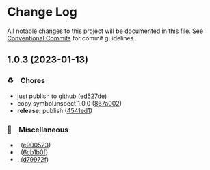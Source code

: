 # Change Log

All notable changes to this project will be documented in this file.
See [Conventional Commits](https://conventionalcommits.org) for commit guidelines.

## 1.0.3 (2023-01-13)



### ♻️　Chores

* just publish to github ([ed527de](https://github.com/bluelovers/symbol.inspect/commit/ed527deb283564302a4b01ca3c7768ec3c67e395))
* copy symbol.inspect 1.0.0 ([867a002](https://github.com/bluelovers/symbol.inspect/commit/867a00239102eda177c8af768b333e110d3a2086))
* **release:** publish ([4541ed1](https://github.com/bluelovers/symbol.inspect/commit/4541ed1a519cb8d56f878faf4768cafb8d3adf23))


### 🔖　Miscellaneous

* . ([e900523](https://github.com/bluelovers/symbol.inspect/commit/e900523fc780c521b95ba9354186c74099c8be4c))
* . ([6cb1b0f](https://github.com/bluelovers/symbol.inspect/commit/6cb1b0f3fbe78a7a04ca12ec1543a4523399d31c))
* . ([d79972f](https://github.com/bluelovers/symbol.inspect/commit/d79972fb1f8cd431a0fca0d05a5a34dcd9a41a1f))

